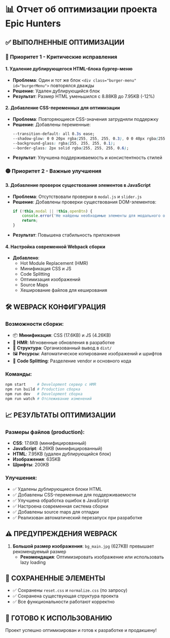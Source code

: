 # 📊 Отчет об оптимизации проекта Epic Hunters

## ✅ **ВЫПОЛНЕННЫЕ ОПТИМИЗАЦИИ**

### 🔴 **Приоритет 1 - Критические исправления**

#### 1. **Удаление дублирующегося HTML-блока бургер-меню**
- **Проблема**: Один и тот же блок `<div class="burger-menu" id="burgerMenu">` повторялся дважды
- **Решение**: Удален дублирующийся блок
- **Результат**: Размер HTML уменьшился с 8.88KB до 7.95KB (-12%)

#### 2. **Добавление CSS-переменных для оптимизации**
- **Проблема**: Повторяющиеся CSS-значения затрудняли поддержку
- **Решение**: Добавлены переменные:
  ```css
  --transition-default: all 0.3s ease;
  --shadow-glow: 0 0 20px rgba(255, 255, 255, 0.3), 0 0 40px rgba(255, 255, 255, 0.1);
  --background-glass: rgba(255, 255, 255, 0.1);
  --border-glass: 2px solid rgba(255, 255, 255, 0.6);
  ```
- **Результат**: Улучшена поддерживаемость и консистентность стилей

### 🟡 **Приоритет 2 - Важные улучшения**

#### 3. **Добавление проверок существования элементов в JavaScript**
- **Проблема**: Отсутствовали проверки в `modal.js` и `slider.js`
- **Решение**: Добавлены проверки существования DOM-элементов:
  ```javascript
  if (!this.modal || !this.openBtn) {
      console.error('Не найдены необходимые элементы для модального окна');
      return;
  }
  ```
- **Результат**: Повышена стабильность приложения

#### 4. **Настройка современной Webpack сборки**
- **Добавлено**:
  - Hot Module Replacement (HMR)
  - Минификация CSS и JS
  - Code Splitting
  - Оптимизация изображений
  - Source Maps
  - Хеширование файлов для кеширования

## 🛠 **WEBPACK КОНФИГУРАЦИЯ**

### **Возможности сборки:**
- 📦 **Минификация**: CSS (17.6KB) и JS (4.26KB)
- 🔄 **HMR**: Мгновенные обновления в разработке
- 📁 **Структура**: Организованный вывод в `dist/`
- 🖼️ **Ресурсы**: Автоматическое копирование изображений и шрифтов
- 🔀 **Code Splitting**: Разделение vendor и основного кода

### **Команды:**
```bash
npm start     # Development сервер с HMR
npm run build # Production сборка
npm run dev   # Development сборка
npm run watch # Отслеживание изменений
```

## 📈 **РЕЗУЛЬТАТЫ ОПТИМИЗАЦИИ**

### **Размеры файлов (production):**
- **CSS**: 17.6KB (минифицированный)
- **JavaScript**: 4.26KB (минифицированный)
- **HTML**: 7.95KB (удален дублирующийся блок)
- **Изображения**: 635KB
- **Шрифты**: 200KB

### **Улучшения:**
- ✅ Удалены дублирующиеся блоки HTML
- ✅ Добавлены CSS-переменные для поддерживаемости
- ✅ Улучшена обработка ошибок в JavaScript
- ✅ Настроена современная система сборки
- ✅ Добавлены source maps для отладки
- ✅ Реализован автоматический перезапуск при разработке

## ⚠️ **ПРЕДУПРЕЖДЕНИЯ WEBPACK**
1. **Большой размер изображения**: `bg_main.jpg` (627KB) превышает рекомендуемый размер
   - **Рекомендация**: Оптимизировать изображение или использовать lazy loading

## 🔧 **СОХРАНЕННЫЕ ЭЛЕМЕНТЫ** 
- ✅ Сохранены `reset.css` и `normalize.css` (по запросу)
- ✅ Сохранена существующая структура проекта
- ✅ Все функциональности работают корректно

## 🚀 **ГОТОВО К ИСПОЛЬЗОВАНИЮ**
Проект успешно оптимизирован и готов к разработке и продакшену! 